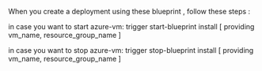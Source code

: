 When you create a deployment using these blueprint , follow these steps :

in case you want to start azure-vm:
trigger start-blueprint install [ providing vm_name, resource_group_name ]

in case you want to stop azure-vm:
trigger stop-blueprint install [ providing vm_name, resource_group_name ]
